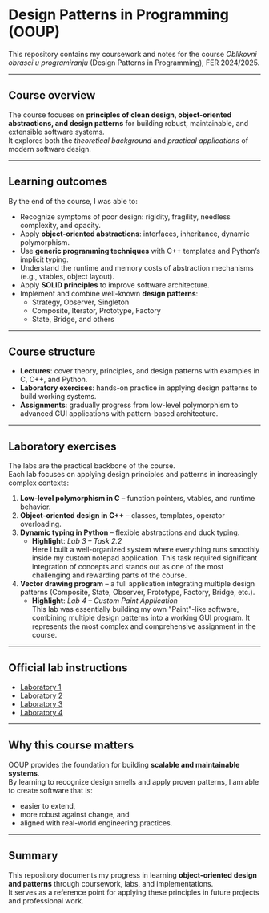 # Design Patterns in Programming (OOUP)

This repository contains my coursework and notes for the course *Oblikovni obrasci u programiranju* (Design Patterns in Programming), FER 2024/2025.

---

## Course overview

The course focuses on **principles of clean design, object-oriented abstractions, and design patterns** for building robust, maintainable, and extensible software systems.  
It explores both the *theoretical background* and *practical applications* of modern software design.

---

## Learning outcomes

By the end of the course, I was able to:
- Recognize symptoms of poor design: rigidity, fragility, needless complexity, and opacity.  
- Apply **object-oriented abstractions**: interfaces, inheritance, dynamic polymorphism.  
- Use **generic programming techniques** with C++ templates and Python’s implicit typing.  
- Understand the runtime and memory costs of abstraction mechanisms (e.g., vtables, object layout).  
- Apply **SOLID principles** to improve software architecture.  
- Implement and combine well-known **design patterns**:  
  - Strategy, Observer, Singleton  
  - Composite, Iterator, Prototype, Factory  
  - State, Bridge, and others  

---

## Course structure

- **Lectures**: cover theory, principles, and design patterns with examples in C, C++, and Python.  
- **Laboratory exercises**: hands-on practice in applying design patterns to build working systems.  
- **Assignments**: gradually progress from low-level polymorphism to advanced GUI applications with pattern-based architecture.  

---

## Laboratory exercises

The labs are the practical backbone of the course.  
Each lab focuses on applying design principles and patterns in increasingly complex contexts:

1. **Low-level polymorphism in C** – function pointers, vtables, and runtime behavior.  
2. **Object-oriented design in C++** – classes, templates, operator overloading.  
3. **Dynamic typing in Python** – flexible abstractions and duck typing.  
   - **Highlight**: *Lab 3 – Task 2.2*  
     Here I built a well-organized system where everything runs smoothly inside my custom notepad application. This task required significant integration of concepts and stands out as one of the most challenging and rewarding parts of the course.  
4. **Vector drawing program** – a full application integrating multiple design patterns (Composite, State, Observer, Prototype, Factory, Bridge, etc.).  
   - **Highlight**: *Lab 4 – Custom Paint Application*  
     This lab was essentially building my own "Paint"-like software, combining multiple design patterns into a working GUI program. It represents the most complex and comprehensive assignment in the course.  


---

## Official lab instructions

- [Laboratory 1](https://www.zemris.fer.hr/~ssegvic/ooup/ooup1lab.shtml)  
- [Laboratory 2](https://www.zemris.fer.hr/~ssegvic/ooup/ooup2lab.shtml)  
- [Laboratory 3](http://www.zemris.fer.hr/~ssegvic/ooup/ooup3lab.shtml)  
- [Laboratory 4](http://www.zemris.fer.hr/~ssegvic/ooup/ooup4lab.shtml)  

---

## Why this course matters

OOUP provides the foundation for building **scalable and maintainable systems**.  
By learning to recognize design smells and apply proven patterns, I am able to create software that is:  
- easier to extend,  
- more robust against change, and  
- aligned with real-world engineering practices.

---

## Summary

This repository documents my progress in learning **object-oriented design and patterns** through coursework, labs, and implementations.  
It serves as a reference point for applying these principles in future projects and professional work.

